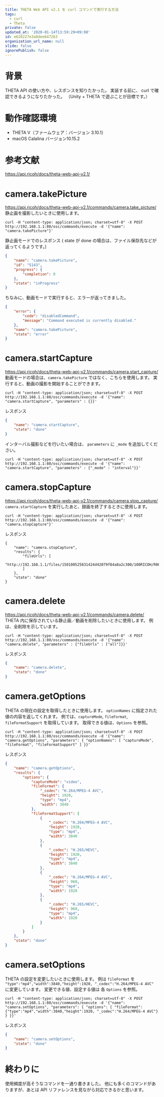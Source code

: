 ```yaml
---
title: THETA Web API v2.1 を curl コマンドで実行する方法
tags:
  - curl
  - Theta
private: false
updated_at: '2020-01-14T13:59:29+09:00'
id: e626227e3a8dee6472b3
organization_url_name: null
slide: false
ignorePublish: false
---
```

# 背景

THETA API の使い方や、レスポンスを知りたかった。
実装する前に、 curl で確認できるようになりたかった。
（Unity + THETA で遊ぶことが目標です。）

# 動作確認環境

- THETA V（ファームウェア：バージョン 3.10.1）
- macOS Calalina バージョン10.15.2

# 参考文献

https://api.ricoh/docs/theta-web-api-v2.1/

# camera.takePicture

https://api.ricoh/docs/theta-web-api-v2.1/commands/camera.take_picture/
静止画を撮影したいときに使用します。

```shell
curl -H "content-type: application/json; charset=utf-8" -X POST http://192.168.1.1:80/osc/commands/execute -d '{"name": "camera.takePicture"}'
```

静止画モードでのレスポンス
( state が done の場合は、ファイル保存先などが返ってくるようです。)

```json
{
	"name": "camera.takePicture",
	"id": "5143",
	"progress": {
		"completion": 0
	},
	"state": "inProgress"
}
```

ちなみに、動画モードで実行すると、エラーが返ってきました。

```json
{
	"error": {
		"code": "disabledCommand",
		"message": "Command executed is currently disabled."
	},
	"name": "camera.takePicture",
	"state": "error"
}
```


# camera.startCapture

https://api.ricoh/docs/theta-web-api-v2.1/commands/camera.start_capture/
動画モードの場合は、`camera.takePicture` ではなく、こちらを使用します。
実行すると、動画の撮影を開始することができます。

```shell
curl -H "content-type: application/json; charset=utf-8" -X POST http://192.168.1.1:80/osc/commands/execute -d '{"name": "camera.startCapture", "parameters" : {}}'
```

レスポンス

```json
{
	"name": "camera.startCapture",
	"state": "done"
}
```

インターバル撮影などを行いたい場合は、 `parameters` に `_mode` を追加してください。

```shell
curl -H "content-type: application/json; charset=utf-8" -X POST http://192.168.1.1:80/osc/commands/execute -d '{"name": "camera.startCapture", "parameters" : {"_mode" : "interval"}}'
```

# camera.stopCapture
https://api.ricoh/docs/theta-web-api-v2.1/commands/camera.stop_capture/
`camera.startCapture` を実行したあと、録画を終了するときに使用します。

```shell
curl -H "content-type: application/json; charset=utf-8" -X POST http://192.168.1.1:80/osc/commands/execute -d '{"name": "camera.stopCapture"}' 
```

レスポンス

```shell
{
	"name": "camera.stopCapture",
	"results": {
		"fileUrls": [
			"http://192.168.1.1/files/150100525831424d42079f84a8a2c300/100RICOH/R0011427.MP4"
		]
	},
	"state": "done"
}
```

# camera.delete

https://api.ricoh/docs/theta-web-api-v2.1/commands/camera.delete/
THETA 内に保存されている静止画／動画を削除したいときに使用します。
例は、全削除を示しています。

```shell
curl -H "content-type: application/json; charset=utf-8" -X POST http://192.168.1.1:80/osc/commands/execute -d '{"name": "camera.delete", "parameters" : {"fileUrls" : ["all"]}}'
```

レスポンス

```json
{
	"name": "camera.delete",
	"state": "done"
}
```

# camera.getOptions

THETA の現在の設定を取得したときに使用します。
`optionNames` に指定された値の内容を返してくれます。
例では、`captureMode`, `fileFormat`, `fileFormatSupport` を取得しています。
取得できる値は、`Options` を参照。

```shell
curl -H "content-type: application/json; charset=utf-8" -X POST http://192.168.1.1:80/osc/commands/execute -d '{"name": "camera.getOptions", "parameters": { "optionNames": [ "captureMode", "fileFormat", "fileFormatSupport" ] }}'
```

レスポンス

```json
{
	"name": "camera.getOptions",
	"results": {
		"options": {
			"captureMode": "video",
			"fileFormat": {
				"_codec": "H.264/MPEG-4 AVC",
				"height": 1920,
				"type": "mp4",
				"width": 3840
			},
			"fileFormatSupport": [
				{
					"_codec": "H.264/MPEG-4 AVC",
					"height": 1920,
					"type": "mp4",
					"width": 3840
				},
				{
					"_codec": "H.265/HEVC",
					"height": 1920,
					"type": "mp4",
					"width": 3840
				},
				{
					"_codec": "H.264/MPEG-4 AVC",
					"height": 960,
					"type": "mp4",
					"width": 1920
				},
				{
					"_codec": "H.265/HEVC",
					"height": 960,
					"type": "mp4",
					"width": 1920
				}
			]
		}
	},
	"state": "done"
}
```

# camera.setOptions

THETA の設定を変更したいときに使用します。
例は `fileFormat` を `"type":"mp4","width":3840,"height":1920, "_codec":"H.264/MPEG-4 AVC"` に変更しています。
変更できる値、設定する値は 各 `Options` を参照。

```shell
curl -H "content-type: application/json; charset=utf-8" -X POST http://192.168.1.1:80/osc/commands/execute -d '{"name": "camera.setOptions", "parameters": { "options": { "fileFormat": {"type":"mp4","width":3840,"height":1920, "_codec":"H.264/MPEG-4 AVC"} } }}'
```

レスポンス

```json
{
	"name": "camera.setOptions",
	"state": "done"
}
```

# 終わりに

使用頻度が高そうなコマンドを一通り書きました。
他にも多くのコマンドがありますが、あとは API リファレンスを見ながら対応できるかと思います。
